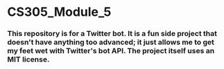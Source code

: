 # CS305_Module_5
### This repository is for a Twitter bot. It is a fun side project that doesn't have anything too advanced; it just allows me to get my feet wet with Twitter's bot API. The project itself uses an MIT license.
